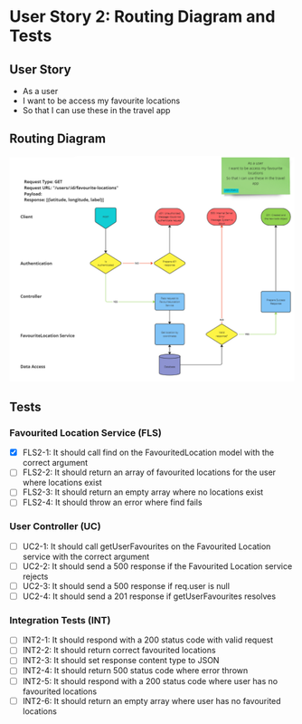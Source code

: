 # User Story 2: Routing Diagram and Tests

## User Story

- As a user
- I want to be access my favourite locations
- So that I can use these in the travel app

## Routing Diagram

![User story 1 Routing diagram](./images/user-story-2-routing-diagram.PNG)

## Tests

### Favourited Location Service (FLS)

- [x] FLS2-1: It should call find on the FavouritedLocation model with the correct argument
- [ ] FLS2-2: It should return an array of favourited locations for the user where locations exist
- [ ] FLS2-3: It should return an empty array where no locations exist
- [ ] FLS2-4: It should throw an error where find fails

### User Controller (UC)

- [ ] UC2-1: It should call getUserFavourites on the Favourited Location service with the correct argument
- [ ] UC2-2: It should send a 500 response if the Favourited Location service rejects
- [ ] UC2-3: It should send a 500 response if req.user is null
- [ ] UC2-4: It should send a 201 response if getUserFavourites resolves

### Integration Tests (INT)

- [ ] INT2-1: It should respond with a 200 status code with valid request
- [ ] INT2-2: It should return correct favourited locations
- [ ] INT2-3: It should set response content type to JSON
- [ ] INT2-4: It should return 500 status code where error thrown
- [ ] INT2-5: It should respond with a 200 status code where user has no favourited locations
- [ ] INT2-6: It should return an empty array where user has no favourited locations
